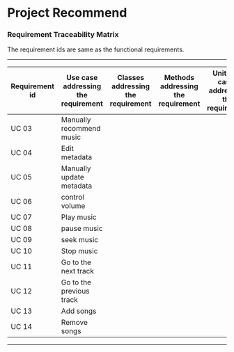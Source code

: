 # Project Recommend

### Requirement Traceability Matrix

The requirement ids are same as the functional requirements.

---

| Requirement id | Use case addressing the requirement | Classes addressing the requirement | Methods addressing the requirement | Unit Test cases addressing the requirement |
| --- | --- | --- | --- | --- |
| UC 03 | Manually recommend music |  |  |  |
| UC 04 | Edit metadata |  |  |  |
| UC 05 | Manually update metadata | | | |
| UC 06 | control volume | | | |
| UC 07 | Play music | | | |
| UC 08 | pause music | | | |
| UC 09 | seek music | | | |
| UC 10 | Stop music | | | |
| UC 11 | Go to the next track | | | |
| UC 12 | Go to the previous track | | | |
| UC 13 | Add songs | | | |
| UC 14 | Remove songs | | | | |

---
